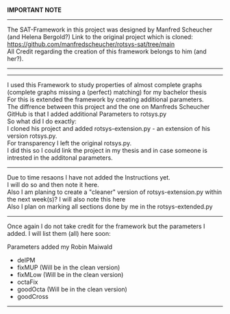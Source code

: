 __IMPORTANT NOTE__
________________________________________________________________________________________________________________________________________________________

The SAT-Framework in this project was designed by Manfred Scheucher (and Helena Bergold?)
Link to the original project which is cloned: https://github.com/manfredscheucher/rotsys-sat/tree/main  
All Credit regarding the creation of this framework belongs to him (and her?).  
________________________________________________________________________________________________________________________________________________________
________________________________________________________________________________________________________________________________________________________

I used this Framework to study properties of almost complete graphs (complete graphs missing a (perfect) matching) for my bachelor thesis  
For this is extended the framework by creating additional parameters.  
The diffrence between this project and the  one on Manfreds Scheucher GitHub is that I added additional Parameters to rotsys.py  
So what did I do exactly:  
I cloned his project and added rotsys-extension.py - an extension of his version rotsys.py.  
For transparency I left the original rotsys.py.  
I did this so I could link the project in my thesis and in case someone is intrested in the additonal parameters.  

________________________________________________________________________________________________________________________________________________________

Due to time resaons I have not added the Instructions yet.  
I will do so and then note it here.  
Also I am planing to create a "cleaner" version of rotsys-extension.py within the next week(s)? I will also note this here  
Also I plan on marking all sections done by me in the rotsys-extended.py   
________________________________________________________________________________________________________________________________________________________

Once again I do not take credit for the framework but the parameters I added. I will list them (all) here soon:  

Parameters added my Robin Maiwald    
- delPM                                 
- fixMUP    (Will be in the clean version)    
- fixMLow   (Will be in the clean version)    
- octaFix  
- goodOcta  (Will be in the clean version)    
- goodCross  
________________________________________________________________________________________________________________________________________________________

